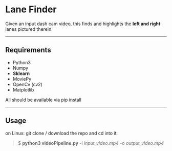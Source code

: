 Lane Finder
===================


Given an input dash cam video, this finds and highlights the **left and right** lanes pictured therein.  


----------


**Requirements** <i class="icon-cog"></i>
-------------

 - Python3
 - Numpy
 - **Sklearn**
 - MoviePy
 - OpenCv (cv2)
 - Matplotlib

All should be available via pip install

--------
**Usage**
------
on Linux:
git clone / download the repo and cd into it.
> $ **python3 videoPipeline.py** -i *input_video.mp4*  -o *output_video.mp4*

